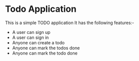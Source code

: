 # Todo Application 
This is a simple TODO application 
It has the following features:- 
- A user can sign up 
- A user can sign in 
- Anyone can create a todo 
- Anyone can mark the todos done 
- Anyone can mark the todo done